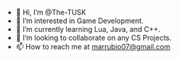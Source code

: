 - 👋 Hi, I’m @The-TUSK
- 👀 I’m interested in Game Development.
- 🌱 I’m currently learning Lua, Java, and C++.
- 💞️ I’m looking to collaborate on any CS Projects.
- 📫 How to reach me at marrubio07@gmail.com
